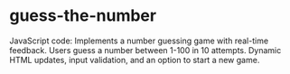# guess-the-number
JavaScript code: Implements a number guessing game with real-time feedback. Users guess a number between 1-100 in 10 attempts. Dynamic HTML updates, input validation, and an option to start a new game.
